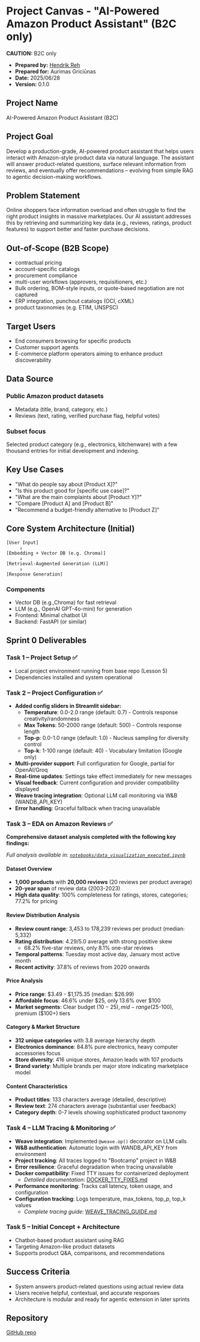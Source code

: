 # Project Canvas - "AI-Powered Amazon Product Assistant" (B2C only)

**CAUTION:** B2C only

* **Prepared by:** [Hendrik Reh](hendrik.reh@gmail.com)
* **Prepared for:** Aurimas Griciūnas
* **Date:** 2025/06/28
* **Version:** 0.1.0

## Project Name

AI-Powered Amazon Product Assistant (B2C)

## Project Goal

Develop a production-grade, AI-powered product assistant that helps users interact with Amazon-style product data via natural language. The assistant will answer product-related questions, surface relevant information from reviews, and eventually offer recommendations – evolving from simple RAG to agentic decision-making workflows.

## Problem Statement

Online shoppers face information overload and often struggle to find the right product insights in massive marketplaces. Our AI assistant addresses this by retrieving and summarizing key data (e.g., reviews, ratings, product features) to support better and faster purchase decisions.

## Out-of-Scope (B2B Scope)

- contractual pricing
- account-specific catalogs
- procurement compliance
- multi-user workflows (approvers, requisitioners, etc.)
- Bulk ordering, BOM-style inputs, or quote-based negotiation are not captured
- ERP integration, punchout catalogs (OCI, cXML)
- product taxonomies (e.g. ETIM, UNSPSC)

## Target Users

- End consumers browsing for specific products
- Customer support agents
- E-commerce platform operators aiming to enhance product discoverability

## Data Source

### Public Amazon product datasets

- Metadata (title, brand, category, etc.)
- Reviews (text, rating, verified purchase flag, helpful votes)

### Subset focus

Selected product category (e.g., electronics, kitchenware) with a few thousand entries for initial development and indexing.

## Key Use Cases

- "What do people say about [Product X]?"
- "Is this product good for [specific use case]?"
- "What are the main complaints about [Product Y]?"
- "Compare [Product A] and [Product B]"
- "Recommend a budget-friendly alternative to [Product Z]"

## Core System Architecture (Initial)

```text
[User Input]
     ↓
[Embedding + Vector DB (e.g. Chroma)]
     ↓
[Retrieval-Augmented Generation (LLM)]
     ↓
[Response Generation]
```

### Components

- Vector DB (e.g.,Chroma) for fast retrieval
- LLM (e.g., OpenAI GPT-4o-mini) for generation
- Frontend: Minimal chatbot UI
- Backend: FastAPI (or similar)

## Sprint 0 Deliverables

### Task 1 – Project Setup ✅

- Local project environment running from base repo (Lesson 5)
- Dependencies installed and system operational

### Task 2 – Project Configuration ✅

- **Added config sliders in Streamlit sidebar:**
  - **Temperature**: 0.0-2.0 range (default: 0.7) - Controls response creativity/randomness
  - **Max Tokens**: 50-2000 range (default: 500) - Controls response length
  - **Top-p**: 0.0-1.0 range (default: 1.0) - Nucleus sampling for diversity control
  - **Top-k**: 1-100 range (default: 40) - Vocabulary limitation (Google only)
- **Multi-provider support**: Full configuration for Google, partial for OpenAI/Groq
- **Real-time updates**: Settings take effect immediately for new messages
- **Visual feedback**: Current configuration and provider compatibility displayed
- **Weave tracing integration**: Optional LLM call monitoring via W&B (WANDB_API_KEY)
- **Error handling**: Graceful fallback when tracing unavailable

### Task 3 – EDA on Amazon Reviews ✅

**Comprehensive dataset analysis completed with the following key findings:**

*Full analysis available in: [`notebooks/data_visualization_executed.ipynb`](notebooks/data_visualization_executed.ipynb)*

#### Dataset Overview
- **1,000 products** with **20,000 reviews** (20 reviews per product average)
- **20-year span** of review data (2003-2023)
- **High data quality**: 100% completeness for ratings, stores, categories; 77.2% for pricing

#### Review Distribution Analysis
- **Review count range**: 3,453 to 178,239 reviews per product (median: 5,332)
- **Rating distribution**: 4.29/5.0 average with strong positive skew
  - 68.2% five-star reviews, only 8.1% one-star reviews
- **Temporal patterns**: Tuesday most active day, January most active month
- **Recent activity**: 37.8% of reviews from 2020 onwards

#### Price Analysis
- **Price range**: $3.49 - $1,175.35 (median: $26.99)
- **Affordable focus**: 46.6% under $25, only 13.6% over $100
- **Market segments**: Clear budget ($10-25), mid-range ($25-100), premium ($100+) tiers

#### Category & Market Structure
- **312 unique categories** with 3.8 average hierarchy depth
- **Electronics dominance**: 84.8% pure electronics, heavy computer accessories focus
- **Store diversity**: 416 unique stores, Amazon leads with 107 products
- **Brand variety**: Multiple brands per major store indicating marketplace model

#### Content Characteristics
- **Product titles**: 133 characters average (detailed, descriptive)
- **Review text**: 274 characters average (substantial user feedback)
- **Category depth**: 0-7 levels showing sophisticated product taxonomy

### Task 4 – LLM Tracing & Monitoring ✅

- **Weave integration**: Implemented `@weave.op()` decorator on LLM calls
- **W&B authentication**: Automatic login with WANDB_API_KEY from environment
- **Project tracking**: All traces logged to "Bootcamp" project in W&B
- **Error resilience**: Graceful degradation when tracing unavailable
- **Docker compatibility**: Fixed TTY issues for containerized deployment
  - *Detailed documentation*: [DOCKER_TTY_FIXES.md](DOCKER_TTY_FIXES.md)
- **Performance monitoring**: Tracks call latency, token usage, and configuration
- **Configuration tracking**: Logs temperature, max_tokens, top_p, top_k values
  - *Complete tracing guide*: [WEAVE_TRACING_GUIDE.md](WEAVE_TRACING_GUIDE.md)

### Task 5 – Initial Concept + Architecture

- Chatbot-based product assistant using RAG
- Targeting Amazon-like product datasets
- Supports product Q&A, comparisons, and recommendations

## Success Criteria

- System answers product-related questions using actual review data
- Users receive helpful, contextual, and accurate responses
- Architecture is modular and ready for agentic extension in later sprints

## Repository

[GitHub repo](https://github.com/HendrikReh/AI-Powered-Amazon-Product-Assistant)
